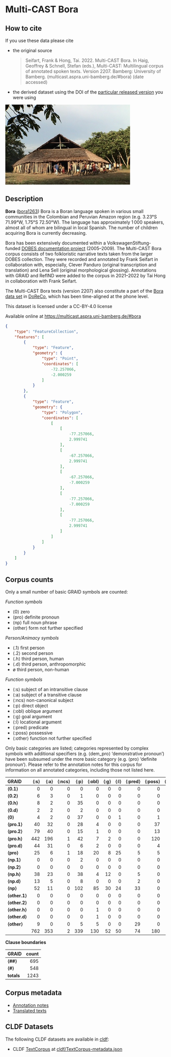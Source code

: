 # Multi-CAST Bora

## How to cite

If you use these data please cite
- the original source
  > Seifart, Frank & Hong, Tai. 2022. Multi-CAST Bora. In Haig, Geoffrey & Schnell, Stefan (eds.), Multi-CAST: Multilingual corpus of annotated spoken texts. Version 2207. Bamberg: University of Bamberg. (multicast.aspra.uni-bamberg.de/#bora) (date accessed)
- the derived dataset using the DOI of the [particular released version](../../releases/) you were using

![](cldf/media/image.jpg)

## Description


**Bora** ([bora1263](https://glottolog.org/resource/languoid/id/bora1263)) Bora is a Boran language spoken in various small communities in the Colombian and Peruvian Amazon region (e.g. 3.23°S 71.99°W, 1.75°S 72.50°W). The language has approximately 1 000 speakers, almost all of whom are bilingual in local Spanish. The number of children acquiring Bora is currently decreasing.

Bora has been extensively documented within a VolkswagenStiftung-funded [DOBES documentation project](https://hdl.handle.net/1839/42550453-b3db-4d83-b30f-3bce5304588e) (2005–2009). The Multi-CAST Bora corpus consists of two folkloristic narrative texts taken from the larger DOBES collection. They were recorded and annotated by Frank Seifart in collaboration with, especially, Clever Panduro (original transcription and translation) and Lena Sell (original morphological glossing). Annotations with GRAID and RefIND were added to the corpus in 2021–2022 by Tai Hong in collaboration with Frank Seifart.

The Multi-CAST Bora texts (version 2207) also constitute a part of the [Bora data set](https://doreco.huma-num.fr/languages/bora1263) in [DoReCo](https://doreco.huma-num.fr/), which has been time-aligned at the phone level.

This dataset is licensed under a CC-BY-4.0 license

Available online at https://multicast.aspra.uni-bamberg.de/#bora


```geojson
{
    "type": "FeatureCollection",
    "features": [
        {
            "type": "Feature",
            "geometry": {
                "type": "Point",
                "coordinates": [
                    -72.257066,
                    -2.000259
                ]
            }
        },
        {
            "type": "Feature",
            "geometry": {
                "type": "Polygon",
                "coordinates": [
                    [
                        [
                            -77.257066,
                            2.999741
                        ],
                        [
                            -67.257066,
                            2.999741
                        ],
                        [
                            -67.257066,
                            -7.000259
                        ],
                        [
                            -77.257066,
                            -7.000259
                        ],
                        [
                            -77.257066,
                            2.999741
                        ]
                    ]
                ]
            }
        }
    ]
}
```



## Corpus counts

Only a small number of basic GRAID symbols are counted:

*Function symbols*
- ⟨0⟩ zero
- ⟨pro⟩ definite pronoun
- ⟨np⟩ full noun phrase
- ⟨other⟩ form not further specified

*Person/Animacy symbols*
- ⟨.1⟩ first person
- ⟨.2⟩ second person
- ⟨.h⟩ third person, human
- ⟨.d⟩ third person, anthropomorphic
- ø third person, non-human

*Function symbols*
- ⟨:s⟩ subject of an intransitive clause
- ⟨:a⟩ subject of a transitive clause
- ⟨:ncs⟩ non-canonical subject
- ⟨:p⟩ direct object
- ⟨:obl⟩ oblique argument
- ⟨:g⟩ goal argument
- ⟨:l⟩ locational argument
- ⟨:pred⟩ predicate
- ⟨:poss⟩ possessive
- ⟨:other⟩ function not further specified

Only basic categories are listed; categories represented by complex symbols with additional
specifiers (e.g. ⟨dem_pro⟩ ‘demonstrative pronoun’) have been subsumed under the more basic
category (e.g. ⟨pro⟩ ‘definite pronoun’). Please refer to the annotation notes for this corpus for
information on all annotated categories, including those not listed here.

| GRAID | ⟨:s⟩ | ⟨:a⟩ | ⟨:ncs⟩ | ⟨:p⟩ | ⟨:obl⟩ | ⟨:g⟩ | ⟨:l⟩ | ⟨:pred⟩ | ⟨:poss⟩ | ⟨:other⟩ | totals |
|:--------------|-------:|-------:|---------:|-------:|---------:|-------:|-------:|----------:|----------:|-----------:|---------:|
| **⟨0.1⟩** | 0 | 0 | 0 | 0 | 0 | 0 | 0 | 0 | 0 | 0 | 0 |
| **⟨0.2⟩** | 6 | 3 | 0 | 1 | 0 | 0 | 0 | 0 | 0 | 0 | 10 |
| **⟨0.h⟩** | 8 | 2 | 0 | 35 | 0 | 0 | 0 | 0 | 0 | 0 | 45 |
| **⟨0.d⟩** | 2 | 2 | 0 | 2 | 0 | 0 | 0 | 0 | 0 | 0 | 6 |
| **⟨0⟩** | 4 | 2 | 0 | 37 | 0 | 0 | 1 | 0 | 1 | 0 | 45 |
| **⟨pro.1⟩** | 40 | 32 | 0 | 28 | 4 | 0 | 0 | 0 | 37 | 3 | 144 |
| **⟨pro.2⟩** | 79 | 40 | 0 | 15 | 1 | 0 | 0 | 0 | 13 | 1 | 149 |
| **⟨pro.h⟩** | 442 | 196 | 1 | 42 | 7 | 2 | 0 | 0 | 120 | 6 | 816 |
| **⟨pro.d⟩** | 44 | 31 | 0 | 6 | 2 | 0 | 0 | 0 | 4 | 1 | 88 |
| **⟨pro⟩** | 25 | 6 | 1 | 18 | 20 | 8 | 25 | 5 | 5 | 9 | 122 |
| **⟨np.1⟩** | 0 | 0 | 0 | 2 | 0 | 0 | 0 | 0 | 0 | 0 | 2 |
| **⟨np.2⟩** | 0 | 0 | 0 | 0 | 0 | 0 | 0 | 0 | 0 | 0 | 0 |
| **⟨np.h⟩** | 38 | 23 | 0 | 38 | 4 | 12 | 0 | 5 | 0 | 18 | 138 |
| **⟨np.d⟩** | 13 | 5 | 0 | 8 | 0 | 0 | 0 | 2 | 0 | 3 | 31 |
| **⟨np⟩** | 52 | 11 | 0 | 102 | 85 | 30 | 24 | 33 | 0 | 125 | 462 |
| **⟨other.1⟩** | 0 | 0 | 0 | 0 | 0 | 0 | 0 | 0 | 0 | 0 | 0 |
| **⟨other.2⟩** | 0 | 0 | 0 | 0 | 0 | 0 | 0 | 0 | 0 | 0 | 0 |
| **⟨other.h⟩** | 0 | 0 | 0 | 0 | 1 | 0 | 0 | 0 | 0 | 0 | 1 |
| **⟨other.d⟩** | 0 | 0 | 0 | 0 | 1 | 0 | 0 | 0 | 0 | 0 | 1 |
| **⟨other⟩** | 9 | 0 | 0 | 5 | 5 | 0 | 0 | 29 | 0 | 0 | 48 |
| | 762 | 353 | 2 | 339 | 130 | 52 | 50 | 74 | 180 | 166 | 2108 |


**Clause boundaries**

| GRAID | count |
|:-----------|--------:|
| **⟨##⟩** | 695 |
| **⟨#⟩** | 548 |
| **totals** | 1243 |



## Corpus metadata

- [Annotation notes](cldf/media/annotation-notes.pdf)
- [Translated texts](cldf/media/translated-texts.pdf)


## CLDF Datasets

The following CLDF datasets are available in [cldf](cldf):

- CLDF [TextCorpus](https://github.com/cldf/cldf/tree/master/modules/TextCorpus) at [cldf/TextCorpus-metadata.json](cldf/TextCorpus-metadata.json)
